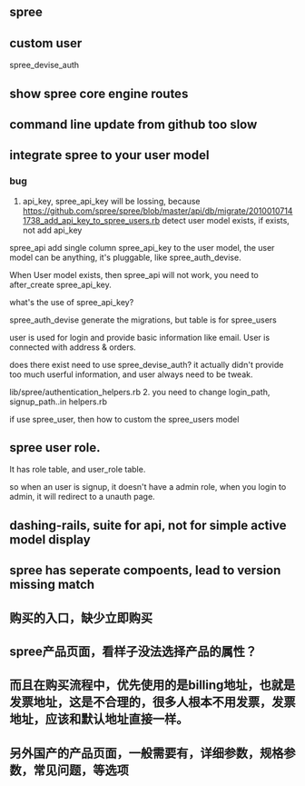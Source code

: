 ## spree

## custom user
spree_devise_auth

## show spree core engine routes

## command line update from github too slow

## integrate spree to your user model
### bug
1. api_key, spree_api_key will be lossing, because https://github.com/spree/spree/blob/master/api/db/migrate/20100107141738_add_api_key_to_spree_users.rb detect user model exists, if exists, not add api_key

spree_api add single column spree_api_key to the user model, the user model can be anything, it's pluggable, like spree_auth_devise.

When User model exists, then spree_api will not work, you need to after_create spree_api_key.

what's the use of spree_api_key?

spree_auth_devise generate the migrations, but table is for spree_users

user is used for login and provide basic information like email.
User is connected with address & orders.

does there exist need to use spree_devise_auth? it actually didn't provide too much userful information, and user always need to be tweak.

lib/spree/authentication_helpers.rb
2. you need to change login_path, signup_path..in helpers.rb

if use spree_user, then how to custom the spree_users model

## spree user role.
It has role table, and user_role table.

so when an user is signup, it doesn't have a admin role, when you login to admin, it will redirect to a unauth page.

## dashing-rails, suite for api, not for simple active model display

## spree has seperate compoents, lead to version missing match

## 购买的入口，缺少立即购买
## spree产品页面，看样子没法选择产品的属性？
## 而且在购买流程中，优先使用的是billing地址，也就是发票地址，这是不合理的，很多人根本不用发票，发票地址，应该和默认地址直接一样。
## 另外国产的产品页面，一般需要有，详细参数，规格参数，常见问题，等选项